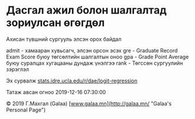 # Дасгал ажил болон шалгалтад зориулсан өгөгдөл

Ахисан түвшний сургууль элсэн орох байдал

admit - хамааран хувьсагч, элсэн орсон эсэх
gre - Graduate Record Exam Score буюу төгсөлтийн шалгалтын оноо
gpa - Grade Point Average буюу суралцах хугацааны дундаж үнэлгээ
rank - Төгссөн сургуулийн зэрэглэл

Эх сурвалж [stats.idre.ucla.edu/r/dae/logit-regression](https://stats.idre.ucla.edu/r/dae/logit-regression/)

Татаж авсан огноо 2019-12-16 07:30:00

© 2019 Г.Махгал (Galaa) [www.galaa.mn](http://galaa.mn/ "Galaa's Personal Page")
